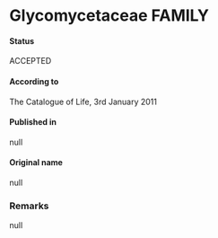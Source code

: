 # Glycomycetaceae FAMILY

#### Status
ACCEPTED

#### According to
The Catalogue of Life, 3rd January 2011

#### Published in
null

#### Original name
null

### Remarks
null